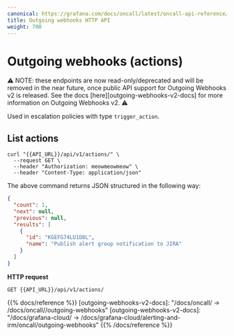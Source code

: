 ```yaml
---
canonical: https://grafana.com/docs/oncall/latest/oncall-api-reference/outgoing_webhooks/
title: Outgoing webhooks HTTP API
weight: 700
---
```


# Outgoing webhooks (actions)

⚠️ NOTE: these endpoints are now read-only/deprecated and will be removed in the near future, once public API support
for Outgoing Webhooks v2 is released. See the docs [here][outgoing-webhooks-v2-docs] for more information on Outgoing
Webhooks v2. ⚠️

Used in escalation policies with type `trigger_action`.

## List actions

```shell
curl "{{API_URL}}/api/v1/actions/" \
  --request GET \
  --header "Authorization: meowmeowmeow" \
  --header "Content-Type: application/json"
```

The above command returns JSON structured in the following way:

```json
{
  "count": 1,
  "next": null,
  "previous": null,
  "results": [
    {
      "id": "KGEFG74LU1D8L",
      "name": "Publish alert group notification to JIRA"
    }
  ]
}
```

**HTTP request**

`GET {{API_URL}}/api/v1/actions/`

{{% docs/reference %}}
[outgoing-webhooks-v2-docs]: "/docs/oncall/ -> /docs/oncall/<ONCALL VERSION>/outgoing-webhooks"
[outgoing-webhooks-v2-docs]: "/docs/grafana-cloud/ -> /docs/grafana-cloud/alerting-and-irm/oncall/outgoing-webhooks"
{{% /docs/reference %}}
